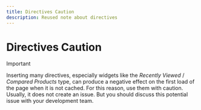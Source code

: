 ```yaml
---
title: Directives Caution
description: Reused note about directives 
---
```

# Directives Caution

>[!IMPORTANT]
>
>Inserting many directives, especially widgets like the _Recently Viewed_ / _Compared Products_ type, can produce a negative effect on the first load of the page when it is not cached. For this reason, use them with caution. Usually, it does not create an issue. But you should discuss this potential issue with your development team.

